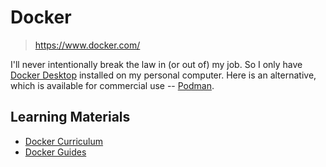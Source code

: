 # Docker

> <https://www.docker.com/>

I'll never intentionally break the law in (or out of) my job. So I only have
[Docker Desktop](https://www.docker.com/products/docker-desktop) installed on
my personal computer. Here is an alternative, which is available for commercial
use -- [Podman](https://podman.io).

## Learning Materials

- [Docker Curriculum](docker_curriculum)
- [Docker Guides](official_guides)
